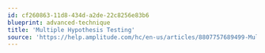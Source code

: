 ```yaml
---
id: cf260863-11d8-434d-a2de-22c8256e83b6
blueprint: advanced-technique
title: 'Multiple Hypothesis Testing'
source: 'https://help.amplitude.com/hc/en-us/articles/8807757689499-Multiple-hypothesis-testing-in-Amplitude-Experiment'
---
```

